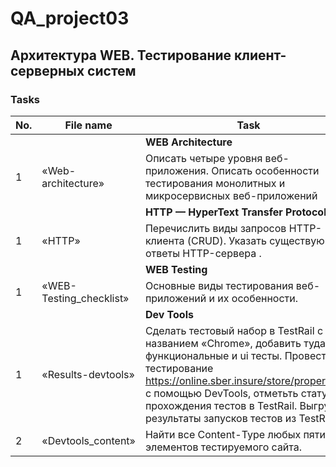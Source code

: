 # QA_project03
Архитектура WEB. Тестирование клиент-серверных систем
 ---
 
 <h3>Tasks</h3>
 
| No. | File name             | Task                                                                        | Status |
| --- | ----------------------| --------------------------------------------------------------------------- | ------ |
|     |                       | **WEB Architecture**                                                        |        |
| 1   | «Web-architecture»    | Описать четыре уровня веб-приложения. Описать особенности тестирования монолитных и микросервисных веб-приложений| ✅     |
|     |                       | **HTTP — HyperText Transfer Protocol**                                      |        |
| 1   | «HTTP»                | Перечислить виды запросов HTTP-клиента (CRUD). Указать существующие ответы HTTP-сервера . | ✅     |
|     |                       | **WEB Testing**                                                             |        |
| 1   | «WEB-Testing_checklist» | Основные виды тестирования веб-приложений и их особенности.               | ✅     |
|     |                       | **Dev Tools**                                                               |        |
| 1   | «Results-devtools»    | Сделать тестовый набор в TestRail с названием «Chrome», добавить туда функциональные и ui тесты. Провести тестирование https://online.sber.insure/store/propertyins/ с помощью DevTools, отметьть статус прохождения тестов в TestRail. Выгрузить результаты запусков тестов из TestRail. | ✅     |
| 2   | «Devtools_content»    | Найти все Content-Type любых пяти элементов тестируемого сайта.             | ✅     |
